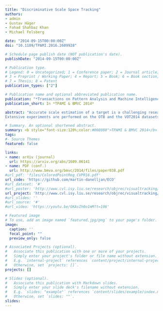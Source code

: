 ```yaml
---
title: "Discriminative Scale Space Tracking"
authors:
- admin
- Gustav Häger
- Fahad Shahbaz Khan
- Michael Felsberg

date: "2014-09-15T00:00:00Z"
doi: "10.1109/TPAMI.2016.2609928"

# Schedule page publish date (NOT publication's date).
publishDate: "2014-09-15T00:00:00Z"

# Publication type.
# Legend: 0 = Uncategorized; 1 = Conference paper; 2 = Journal article;
# 3 = Preprint / Working Paper; 4 = Report; 5 = Book; 6 = Book section;
# 7 = Thesis; 8 = Patent
publication_types: ["2"]

# Publication name and optional abbreviated publication name.
publication: "*Transactions on Pattern Analysis and Machine Intelligence, TPAMI 2017*, and in *British Machine Vision Conference, BMVC 2014.*"
publication_short: In *TPAMI & BMVC 2014*

abstract: "Accurate scale estimation of a target is a challenging research problem in visual object tracking. Most state-of-the-art methods employ an exhaustive scale search to estimate the target size. The exhaustive search strategy is computationally expensive and struggles when encountered with large scale variations. This paper investigates the problem of accurate and robust scale estimation in a tracking-by-detection framework. We propose a novel scale adaptive tracking approach by learning separate discriminative correlation filters for translation and scale estimation. The explicit scale filter is learned online using the target appearance sampled at a set of different scales. Contrary to standard approaches, our method directly learns the appearance change induced by variations in the target scale. Additionally, we investigate strategies to reduce the computational cost of our approach.
Extensive experiments are performed on the OTB and the VOT2014 datasets. Compared to the standard exhaustive scale search, our approach achieves a gain of 2.5% in average overlap precision on the OTB dataset. Additionally, our method is computationally efficient, operating at a 50% higher frame rate compared to the exhaustive scale search. Our method obtains the top rank in performance by outperforming 19 state-of-the-art trackers on OTB and 37 state-of-the-art trackers on VOT2014."

# Summary. An optional shortened abstract.
summary: <b style="font-size:120%;color:#008080">TPAMI & BMVC 2014</b> <b style="font-size:120%;color:#E08040"></b><br> Accurate and fast scale estimation for visual tracking.
tags:
#- Source Themes
featured: false

links:
- name: arXiv (journal)
  url: https://arxiv.org/abs/1609.06141
- name: PDF (conf.)
  url: http://www.bmva.org/bmvc/2014/files/paper038.pdf
#url_pdf: 'files/ColoredPointReg_CVPR16.pdf'
url_code: 'https://github.com/martin-danelljan/ECO'
#url_dataset: '#'
#url_poster: 'http://www.cvl.isy.liu.se/research/objrec/visualtracking/regvistrack/SRDCF_ICCV15_poster.pdf'
url_project: 'http://www.cvl.isy.liu.se/research/objrec/visualtracking/scalvistrack/index.html'
#url_slides: ''
#url_source: '#'
#url_video: 'https://youtu.be/GKAsIh0o1mM?t=106'

# Featured image
# To use, add an image named `featured.jpg/png` to your page's folder. 
image:
  caption: ''
  focal_point: ""
  preview_only: false

# Associated Projects (optional).
#   Associate this publication with one or more of your projects.
#   Simply enter your project's folder or file name without extension.
#   E.g. `internal-project` references `content/project/internal-project/index.md`.
#   Otherwise, set `projects: []`.
projects: []

# Slides (optional).
#   Associate this publication with Markdown slides.
#   Simply enter your slide deck's filename without extension.
#   E.g. `slides: "example"` references `content/slides/example/index.md`.
#   Otherwise, set `slides: ""`.
slides:
---
```



